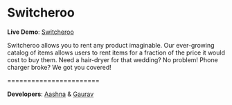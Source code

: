 Switcheroo
=======================

**Live Demo**: [Switcheroo](https://mysterious-cliffs-3188.herokuapp.com/)

Switcheroo allows you to rent any product imaginable. Our ever-growing catalog of items allows users to rent items for a fraction of the price it would cost to buy them. Need a hair-dryer for that wedding? No problem! Phone charger broke? We got you covered!

=======================

**Developers**: [Aashna](https://github.com/aashna956) & [Gaurav](https://github.com/mutinix/)